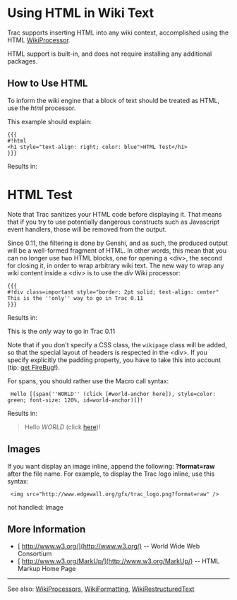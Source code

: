 # Using HTML in Wiki Text


Trac supports inserting HTML into any wiki context, accomplished using the HTML [WikiProcessor](wiki-processors).


HTML support is built-in, and does not require installing any additional packages.

## How to Use HTML


To inform the wiki engine that a block of text should be treated as HTML, use the *html* processor. 


This example should explain:

```wiki
{{{
#!html
<h1 style="text-align: right; color: blue">HTML Test</h1>
}}}
```


Results in:

# HTML Test


Note that Trac sanitizes your HTML code before displaying it. That means that if you try to use potentially dangerous constructs such as Javascript event handlers, those will be removed from the output. 


Since 0.11, the filtering is done by Genshi, and as such, the produced output will be a well-formed fragment of HTML. In other words, this mean that you can no longer use two HTML blocks, one for opening a \<div\>, the second for closing it, in order to wrap arbitrary wiki text.
The new way to wrap any wiki content inside a \<div\> is to use the *div* Wiki  processor:

```wiki
{{{
#!div class=important style="border: 2pt solid; text-align: center"
This is the ''only'' way to go in Trac 0.11
}}}
```


Results in:


This is the *only* way to go in Trac 0.11


Note that if you don't specify a CSS class, the `wikipage` class will be added, so that the special layout of headers is respected in the \<div\>. If you specify explicitly the padding property, you have to take this into account (tip: [ get FireBug](http://getfirebug.com/)!).


For spans, you should rather use the Macro call syntax:

```wiki
 Hello [[span(''WORLD'' (click [#world-anchor here]), style=color: green; font-size: 120%, id=world-anchor)]]!
```


Results in:

>
> Hello *WORLD* (click [here](wiki-html#))!

## Images


If you want display an image inline, append the following: **?format=raw** after the file name.  For example, to display the Trac logo inline, use this syntax:

```wiki
 <img src="http://www.edgewall.org/gfx/trac_logo.png?format=raw" />
```

not handled: Image

## More Information

- [ http://www.w3.org/](http://www.w3.org/) -- World Wide Web Consortium
- [ http://www.w3.org/MarkUp/](http://www.w3.org/MarkUp/) -- HTML Markup Home Page

---


See also:  [WikiProcessors](wiki-processors), [WikiFormatting](wiki-formatting), [WikiRestructuredText](wiki-restructured-text)